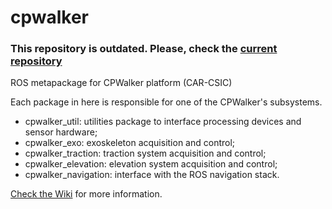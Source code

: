 # cpwalker
### This repository is outdated. Please, check the [current repository](https://github.com/ricardocmello/cpwalker-ros)

ROS metapackage for CPWalker platform (CAR-CSIC)

Each package in here is responsible for one of the CPWalker's subsystems.

* cpwalker_util: utilities package to interface processing devices and sensor hardware;
* cpwalker_exo: exoskeleton acquisition and control;
* cpwalker_traction: traction system acquisition and control; 
* cpwalker_elevation: elevation system acquisition and control;
* cpwalker_navigation: interface with the ROS navigation stack.

[Check the Wiki](https://github.com/ricardocmello/cpwalker/wiki) for more information.
	
	
